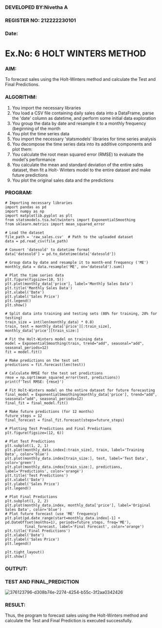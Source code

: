 ### DEVELOPED BY:Nivetha A
### REGISTER NO: 212222230101
### Date:

# Ex.No: 6               HOLT WINTERS METHOD


### AIM:
To forecast sales using the Holt-Winters method and calculate the Test and Final Predictions.

### ALGORITHM:
1. You import the necessary libraries
2. You load a CSV file containing daily sales data into a DataFrame, parse the 'date' column as
datetime, and perform some initial data exploration
3. You group the data by date and resample it to a monthly frequency (beginning of the month
4. You plot the time series data
5. You import the necessary 'statsmodels' libraries for time series analysis
6. You decompose the time series data into its additive components and plot them:
7. You calculate the root mean squared error (RMSE) to evaluate the model's performance
8. You calculate the mean and standard deviation of the entire sales dataset, then fit a Holt-
Winters model to the entire dataset and make future predictions
9. You plot the original sales data and the predictions
### PROGRAM:
```
# Importing necessary libraries
import pandas as pd
import numpy as np
import matplotlib.pyplot as plt
from statsmodels.tsa.holtwinters import ExponentialSmoothing
from sklearn.metrics import mean_squared_error

# Load the dataset
file_path = 'raw_sales.csv'  # Path to the uploaded dataset
data = pd.read_csv(file_path)

# Convert 'datesold' to datetime format
data['datesold'] = pd.to_datetime(data['datesold'])

# Group data by date and resample it to month-end frequency ('ME')
monthly_data = data.resample('ME', on='datesold').sum()

# Plot the time series data
plt.figure(figsize=(10, 5))
plt.plot(monthly_data['price'], label='Monthly Sales Data')
plt.title('Monthly Sales Data')
plt.xlabel('Date')
plt.ylabel('Sales Price')
plt.legend()
plt.show()

# Split data into training and testing sets (80% for training, 20% for testing)
train_size = int(len(monthly_data) * 0.8)
train, test = monthly_data['price'][:train_size], monthly_data['price'][train_size:]

# Fit the Holt-Winters model on training data
model = ExponentialSmoothing(train, trend="add", seasonal="add", seasonal_periods=12)
fit = model.fit()

# Make predictions on the test set
predictions = fit.forecast(len(test))

# Calculate RMSE for the test set predictions
rmse = np.sqrt(mean_squared_error(test, predictions))
print(f'Test RMSE: {rmse}')

# Fit Holt-Winters model on the entire dataset for future forecasting
final_model = ExponentialSmoothing(monthly_data['price'], trend="add", seasonal="add", seasonal_periods=12)
final_fit = final_model.fit()

# Make future predictions (for 12 months)
future_steps = 12
final_forecast = final_fit.forecast(steps=future_steps)

# Plotting Test Predictions and Final Predictions
plt.figure(figsize=(12, 6))

# Plot Test Predictions
plt.subplot(1, 2, 1)
plt.plot(monthly_data.index[:train_size], train, label='Training Data', color='blue')
plt.plot(monthly_data.index[train_size:], test, label='Test Data', color='green')
plt.plot(monthly_data.index[train_size:], predictions, label='Predictions', color='orange')
plt.title('Test Predictions')
plt.xlabel('Date')
plt.ylabel('Sales Price')
plt.legend()

# Plot Final Predictions
plt.subplot(1, 2, 2)
plt.plot(monthly_data.index, monthly_data['price'], label='Original Sales Data', color='blue')
# Plot future forecast (use 'ME' frequency)
plt.plot(pd.date_range(start=monthly_data.index[-1] + pd.DateOffset(months=1), periods=future_steps, freq='ME'), 
         final_forecast, label='Final Forecast', color='orange')
plt.title('Final Predictions')
plt.xlabel('Date')
plt.ylabel('Sales Price')
plt.legend()

plt.tight_layout()
plt.show()
```

### OUTPUT:


### TEST AND FINAL_PREDICTION

![376123796-d308b74e-2274-4254-b55c-3f2aa0342426](https://github.com/user-attachments/assets/5c509e16-416c-404f-9acf-cb0010fea44b)



### RESULT:
Thus, the program to forecast sales using the Holt-Winters method and calculate the Test and Final Prediction is executed successfully.
